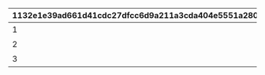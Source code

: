 |1132e1e39ad661d41cdc27dfcc6d9a211a3cda404e5551a2803f5263b8531a43|2e305975a8fa43ba2c84b2160d1a9d14e5262e323eea3866249ad09d2f257aa5|85d97e3c708e4737808ae999e801d351c98b749c23564addcfcde32370f59211|ee17d0eff32656cc28354dcec92a1bf07fdc763efed8342ca93875330c1f71a2|9fb04fe7463a7d2b1a1cb083f4b0f0fe557de9538b1e4886d5bc1594589f93de|
| --- | --- | --- | --- | --- |
|1|1|1|-400|石橋|
|2|0|2|-400|砂漠|
|3|1|3|-400|平原|